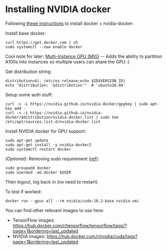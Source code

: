 # Installing NVIDIA docker

Following [these instructions](https://docs.nvidia.com/datacenter/cloud-native/container-toolkit/install-guide.html#docker) to install docker + nvidia-docker:

Install base docker:
```
curl https://get.docker.com | sh
sudo systemctl --now enable docker
```

Cool note for later: [Multi-Instance GPU (MIG)](https://docs.nvidia.com/datacenter/tesla/mig-user-guide/index.html) -- Adds the ability to partition A100s into instances so multiple users can share the GPU :)


Get distribution string:
```
distribution=$(. /etc/os-release;echo $ID$VERSION_ID)
echo "distribution: '$distribution'"  # 'ubuntu20.04'
```

Setup some auth stuff:
```
curl -s -L https://nvidia.github.io/nvidia-docker/gpgkey | sudo apt-key add -
curl -s -L https://nvidia.github.io/nvidia-docker/$distribution/nvidia-docker.list | sudo tee /etc/apt/sources.list.d/nvidia-docker.list
```

Install NVIDIA docker for GPU support:
```
sudo apt-get update
sudo apt-get install -y nvidia-docker2
sudo systemctl restart docker
```

*(Optional)*: Removing sudo requirement ([ref](https://docs.docker.com/engine/install/linux-postinstall/)):
```
sudo groupadd docker
sudo usermod -aG docker $USER
```
Then logout, log back in (no need to restart).

To test if worked:
```
docker run --gpus all --rm nvidia/cuda:10.2-base nvidia-smi
```

You can find other relevant images to use here:
* TensorFlow images: https://hub.docker.com/r/tensorflow/tensorflow/tags/?page=1&ordering=last_updated
* NVIDIA images: https://hub.docker.com/r/nvidia/cuda/tags?page=1&ordering=last_updated